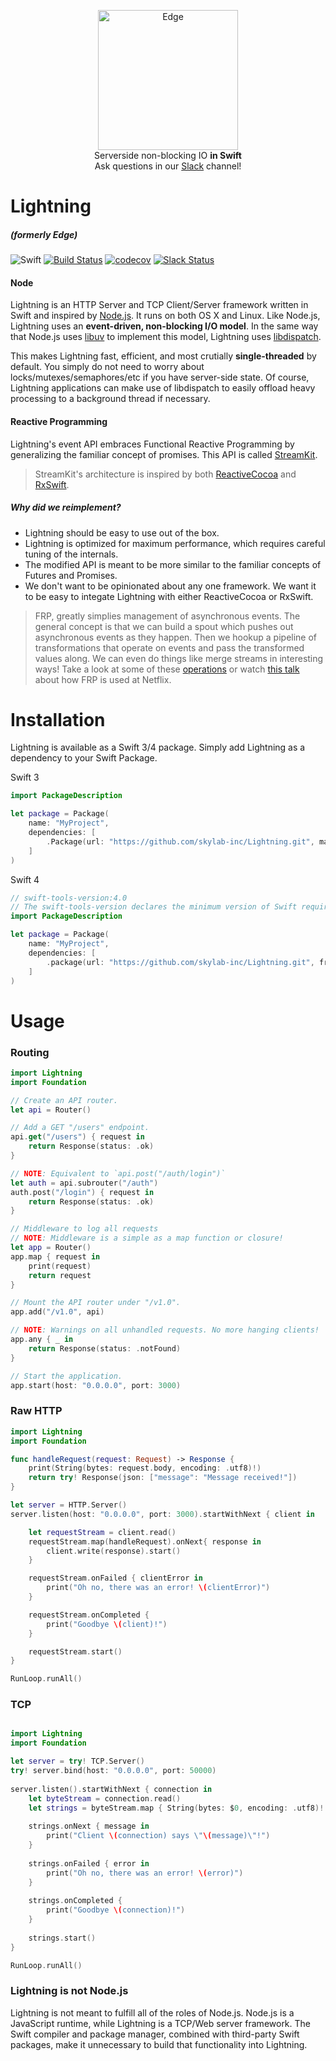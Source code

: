 <p align="center">
<img src="https://user-images.githubusercontent.com/6432361/34271845-06608678-e65c-11e7-896a-a4eeb2991300.png" height="224" alt="Edge">
<br/>Serverside non-blocking IO <b>in Swift</b><br/>
Ask questions in our <a href="https://slackin-on-edge.herokuapp.com">Slack</a> channel!<br/>
</p>


# Lightning
##### (formerly Edge)

![Swift](http://img.shields.io/badge/swift-4.0.2-brightgreen.svg)
[![Build Status](https://travis-ci.org/skylab-inc/Lightning.svg?branch=master)](https://travis-ci.org/skylab-inc/Lightning)
[![codecov](https://codecov.io/gh/skylab-inc/Lightning/branch/master/graph/badge.svg)](https://codecov.io/gh/skylab-inc/Lightning)
[![Slack Status](https://slackin-on-edge.herokuapp.com/badge.svg)](https://slackin-on-edge.herokuapp.com)

#### Node
Lightning is an HTTP Server and TCP Client/Server framework written in Swift and inspired by [Node.js](https://nodejs.org). It runs on both OS X and Linux. Like Node.js, Lightning uses an **event-driven, non-blocking I/O model**. In the same way that Node.js uses [libuv](http://libuv.org) to implement this model, Lightning uses [libdispatch](https://github.com/apple/swift-corelibs-libdispatch). 

This makes Lightning fast, efficient, and most crutially **single-threaded** by default. You simply do not need to worry about locks/mutexes/semaphores/etc if you have server-side state. Of course, Lightning applications can make use of libdispatch to easily offload heavy processing to a background thread if necessary.

#### Reactive Programming
Lightning's event API embraces Functional Reactive Programming by generalizing the familiar concept of promises. This API is called [StreamKit](https://github.com/skylab-inc/StreamKit).

> StreamKit's architecture is inspired by both [ReactiveCocoa](https://github.com/ReactiveCocoa/ReactiveCocoa) and [RxSwift](https://github.com/ReactiveX/RxSwift).

##### Why did we reimplement?
* Lightning should be easy to use out of the box.
* Lightning is optimized for maximum performance, which requires careful tuning of the internals.
* The modified API is meant to be more similar to the familiar concepts of Futures and Promises.
* We don't want to be opinionated about any one framework. We want it to be easy to integate Lightning with either ReactiveCocoa or RxSwift.

>FRP, greatly simplies management of asynchronous events. The general concept is that we can build a spout which pushes out asynchronous events as they happen. Then we hookup a pipeline of transformations that operate on events and pass the transformed values along. We can even do things like merge streams in interesting ways! Take a look at some of these [operations](http://rxmarbles.com) or watch [this talk](https://www.youtube.com/watch?v=XRYN2xt11Ek) about how FRP is used at Netflix. 

# Installation

Lightning is available as a Swift 3/4 package. Simply add Lightning as a dependency to your Swift Package.

Swift 3
```Swift
import PackageDescription

let package = Package(
    name: "MyProject",
    dependencies: [
        .Package(url: "https://github.com/skylab-inc/Lightning.git", majorVersion: 0, minor: 3)
    ]
)
```
Swift 4
```Swift
// swift-tools-version:4.0
// The swift-tools-version declares the minimum version of Swift required to build this package.
import PackageDescription

let package = Package(
    name: "MyProject",
    dependencies: [
        .package(url: "https://github.com/skylab-inc/Lightning.git", from: "0.3.0"),
    ]
)
```

# Usage

### Routing
```swift
import Lightning
import Foundation

// Create an API router.
let api = Router()

// Add a GET "/users" endpoint.
api.get("/users") { request in
    return Response(status: .ok)
}

// NOTE: Equivalent to `api.post("/auth/login")`
let auth = api.subrouter("/auth")
auth.post("/login") { request in
    return Response(status: .ok)
}

// Middleware to log all requests
// NOTE: Middleware is a simple as a map function or closure!
let app = Router()
app.map { request in
    print(request)
    return request
}

// Mount the API router under "/v1.0".
app.add("/v1.0", api)

// NOTE: Warnings on all unhandled requests. No more hanging clients!
app.any { _ in
    return Response(status: .notFound)
}

// Start the application.
app.start(host: "0.0.0.0", port: 3000)
```

### Raw HTTP
```swift
import Lightning
import Foundation

func handleRequest(request: Request) -> Response {
    print(String(bytes: request.body, encoding: .utf8)!)
    return try! Response(json: ["message": "Message received!"])
}

let server = HTTP.Server()
server.listen(host: "0.0.0.0", port: 3000).startWithNext { client in

    let requestStream = client.read()
    requestStream.map(handleRequest).onNext{ response in
        client.write(response).start()
    }

    requestStream.onFailed { clientError in
        print("Oh no, there was an error! \(clientError)")
    }

    requestStream.onCompleted {
        print("Goodbye \(client)!")
    }

    requestStream.start()
}

RunLoop.runAll()
```

### TCP
```Swift

import Lightning
import Foundation

let server = try! TCP.Server()
try! server.bind(host: "0.0.0.0", port: 50000)
    
server.listen().startWithNext { connection in
    let byteStream = connection.read()
    let strings = byteStream.map { String(bytes: $0, encoding: .utf8)! }
    
    strings.onNext { message in
        print("Client \(connection) says \"\(message)\"!")
    }
    
    strings.onFailed { error in
        print("Oh no, there was an error! \(error)")
    }
    
    strings.onCompleted {
        print("Goodbye \(connection)!")
    }
    
    strings.start()
}

RunLoop.runAll()
```


### Lightning is not Node.js

Lightning is not meant to fulfill all of the roles of Node.js. Node.js is a JavaScript runtime, while Lightning is a TCP/Web server framework. The Swift compiler and package manager, combined with third-party Swift packages, make it unnecessary to build that functionality into Lightning.
